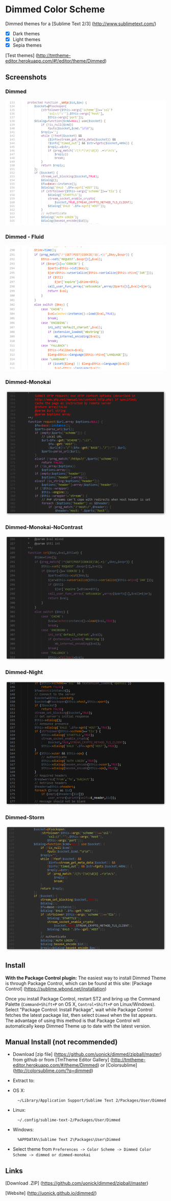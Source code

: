 # Dimmed Color Scheme

Dimmed themes for a [Sublime Text 2/3] (http://www.sublimetext.com/)


- [x] Dark themes
- [x] Light themes
- [x] Sepia themes

[Test themes] (http://tmtheme-editor.herokuapp.com/#!/editor/theme/Dimmed)

## Screenshots
### Dimmed
![Dimmed](https://github.com/uonick/dimmed/blob/gh-pages/images/dimmed.png?raw=true)

### Dimmed - Fluid
![Dimmed](https://github.com/uonick/dimmed/blob/gh-pages/images/dimmed-fluid.png?raw=true)

### Dimmed-Monokai
![Dimmed](https://github.com/uonick/dimmed/blob/gh-pages/images/monokai.png?raw=true)

### Dimmed-Monokai-NoContrast
![Dimmed](https://github.com/uonick/dimmed/blob/gh-pages/images/monokai-nocontrast.png?raw=true)

### Dimmed-Night
![Dimmed](https://github.com/uonick/dimmed/blob/gh-pages/images/night.png?raw=true)

### Dimmed-Storm
![Dimmed](https://github.com/uonick/dimmed/blob/gh-pages/images/storm.png?raw=true)
## Install

**With the Package Control plugin:** The easiest way to install Dimmed Theme is through Package Control, which can be found at this site: [Package Control] (https://sublime.wbond.net/installation)

Once you install Package Control, restart ST2 and bring up the Command Palette (`Command+Shift+P` on OS X, `Control+Shift+P` on Linux/Windows). Select "Package Control: Install Package", wait while Package Control fetches the latest package list, then select `Dimmed`  when the list appears. The advantage of using this method is that Package Control will automatically keep Dimmed Theme up to date with the latest version.


## Manual Install (not recommended)

* Download  [zip file]  (https://github.com/uonick/dimmed/zipball/master) from github
 or from [TmTheme Editor Gallery] (http://tmtheme-editor.herokuapp.com/#/theme/Dimmed) or [Colorsublime] (http://colorsublime.com/?q=dimmed)
* Extract to:

* OS X:

        ~/Library/Application Support/Sublime Text 2/Packages/User/Dimmed

* Linux:

        ~/.config/sublime-text-2/Packages/User/Dimmed

* Windows:

        %APPDATA%\Sublime Text 2\Packages\User\Dimmed

* Select theme from `Preferences -> Color Scheme -> Dimmed Color Scheme -> dimmed or dimmed-monokai`

## Links

[Download .ZIP] (https://github.com/uonick/dimmed/zipball/master)

[Website] (http://uonick.github.io/dimmed/)

